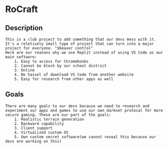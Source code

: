 # RoCraft
## Description
	This is a club project to add something that our devs mess with it. It's a reletively small type of project that can turn into a major project for everyone. "$beaver control"
	Here are our reasons why we use Replit instead of using VS Code as our main software:
		1. Easy to access for Chromebooks
		2. Cannot be block by our school district
		3. Online
		4. No hassel of download VS Code from another website
		5. Easy for research from other apps as well
## Goals
	There are many goals to our devs because we need to research and experiment our apps and games to use our own darknet protocal for more secure gaming. These are our part of the goals:
		1. Realistic terrain generation
		2. Backward capability
		3. Client support
		4. Virtualized custom OS
		5. Own custom secret software(we cannot reveal this because our devs are working on this)